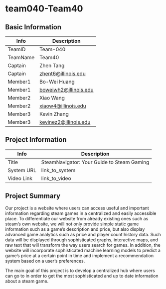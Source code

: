 # team040-Team40

## Basic Information

|   Info      |        Description     |
| ----------- | ---------------------- |
| TeamID      |        Team-040        |
| TeamName    |         Team40         |
| Captain     |       Zhen Tang        |
| Captain     |   zhent6@illinois.edu  |
| Member1     |      Bo-Wei Huang      |
| Member1     |  boweiwh2@illinois.edu |
| Member2     |       Xiao Wang        |
| Member2     |   xiaow4@illinois.edu  |
| Member3     |      Kevin Zhang       |
| Member3     |  kevinez2@illinois.edu |

## Project Information

|   Info      |        Description     |
| ----------- | ---------------------- |
|  Title      |SteamNavigator: Your Guide to Steam Gaming     |
| System URL  |      link_to_system    |
| Video Link  |      link_to_video     |

## Project Summary

Our project is a website where users can access useful and important  information regarding steam games in a centralized and easily accessible place. To differentiate our website from already existing ones such as steam’s own website, we will not only provide simple static game information such as a game’s description and price, but also display advanced game analytics such as price and player count history data. Such data will be displayed through sophisticated graphs, interactive maps, and raw text that will transform the way users search for games. In addition, the website will incorporate sophisticated machine learning models to predict a game’s price at a certain point in time and implement a recommendation system based on a user’s preferences.

The main goal of this project is to develop a centralized hub where users can go to in order to get the most sophisticated and up to date information about a steam game.

